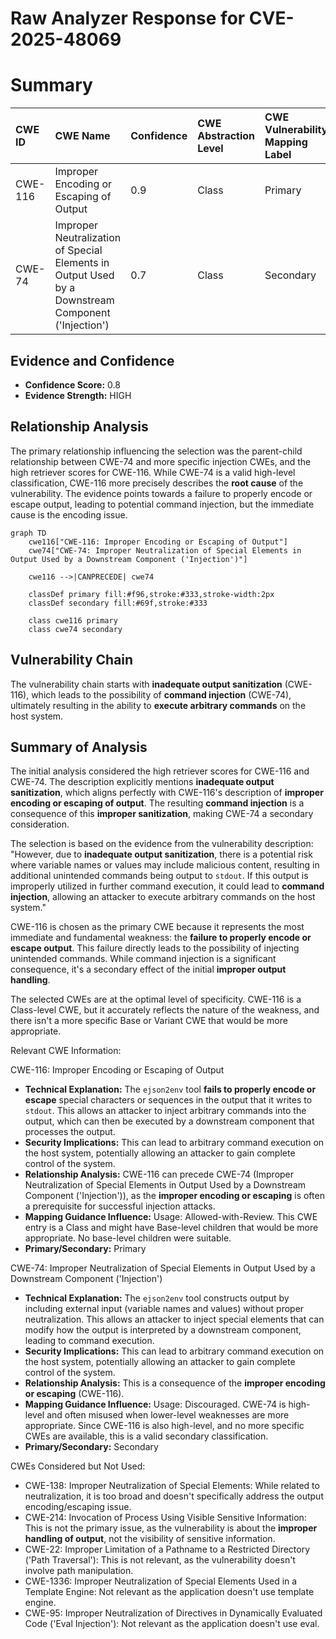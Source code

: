 # Raw Analyzer Response for CVE-2025-48069

# Summary
| CWE ID  | CWE Name                                                                                             | Confidence | CWE Abstraction Level | CWE Vulnerability Mapping Label | CWE-Vulnerability Mapping Notes |
| :-------- | :----------------------------------------------------------------------------------------------------- | :--------- | :---------------------- | :------------------------------ | :------------------------------ |
| CWE-116   | Improper Encoding or Escaping of Output                                                              | 0.9        | Class                   | Primary                         | Allowed-with-Review           |
| CWE-74    | Improper Neutralization of Special Elements in Output Used by a Downstream Component ('Injection')   | 0.7        | Class                   | Secondary                       | Discouraged                   |

## Evidence and Confidence

*   **Confidence Score:** 0.8
*   **Evidence Strength:** HIGH

## Relationship Analysis

The primary relationship influencing the selection was the parent-child relationship between CWE-74 and more specific injection CWEs, and the high retriever scores for CWE-116. While CWE-74 is a valid high-level classification, CWE-116 more precisely describes the **root cause** of the vulnerability. The evidence points towards a failure to properly encode or escape output, leading to potential command injection, but the immediate cause is the encoding issue.

```mermaid
graph TD
    cwe116["CWE-116: Improper Encoding or Escaping of Output"]
    cwe74["CWE-74: Improper Neutralization of Special Elements in Output Used by a Downstream Component ('Injection')"]
    
    cwe116 -->|CANPRECEDE| cwe74
    
    classDef primary fill:#f96,stroke:#333,stroke-width:2px
    classDef secondary fill:#69f,stroke:#333
    
    class cwe116 primary
    class cwe74 secondary
```

## Vulnerability Chain

The vulnerability chain starts with **inadequate output sanitization** (CWE-116), which leads to the possibility of **command injection** (CWE-74), ultimately resulting in the ability to **execute arbitrary commands** on the host system.

## Summary of Analysis

The initial analysis considered the high retriever scores for CWE-116 and CWE-74. The description explicitly mentions **inadequate output sanitization**, which aligns perfectly with CWE-116's description of **improper encoding or escaping of output**. The resulting **command injection** is a consequence of this **improper sanitization**, making CWE-74 a secondary consideration.

The selection is based on the evidence from the vulnerability description: "However, due to **inadequate output sanitization**, there is a potential risk where variable names or values may include malicious content, resulting in additional unintended commands being output to `stdout`. If this output is improperly utilized in further command execution, it could lead to **command injection**, allowing an attacker to execute arbitrary commands on the host system."

CWE-116 is chosen as the primary CWE because it represents the most immediate and fundamental weakness: the **failure to properly encode or escape output**. This failure directly leads to the possibility of injecting unintended commands. While command injection is a significant consequence, it's a secondary effect of the initial **improper output handling**.

The selected CWEs are at the optimal level of specificity. CWE-116 is a Class-level CWE, but it accurately reflects the nature of the weakness, and there isn't a more specific Base or Variant CWE that would be more appropriate.

Relevant CWE Information:

CWE-116: Improper Encoding or Escaping of Output

*   **Technical Explanation:** The `ejson2env` tool **fails to properly encode or escape** special characters or sequences in the output that it writes to `stdout`. This allows an attacker to inject arbitrary commands into the output, which can then be executed by a downstream component that processes the output.
*   **Security Implications:** This can lead to arbitrary command execution on the host system, potentially allowing an attacker to gain complete control of the system.
*   **Relationship Analysis:** CWE-116 can precede CWE-74 (Improper Neutralization of Special Elements in Output Used by a Downstream Component ('Injection')), as the **improper encoding or escaping** is often a prerequisite for successful injection attacks.
*   **Mapping Guidance Influence:** Usage: Allowed-with-Review. This CWE entry is a Class and might have Base-level children that would be more appropriate. No base-level children were suitable.
*   **Primary/Secondary:** Primary

CWE-74: Improper Neutralization of Special Elements in Output Used by a Downstream Component ('Injection')

*   **Technical Explanation:** The `ejson2env` tool constructs output by including external input (variable names and values) without proper neutralization. This allows an attacker to inject special elements that can modify how the output is interpreted by a downstream component, leading to command execution.
*   **Security Implications:** This can lead to arbitrary command execution on the host system, potentially allowing an attacker to gain complete control of the system.
*   **Relationship Analysis:** This is a consequence of the **improper encoding or escaping** (CWE-116).
*   **Mapping Guidance Influence:** Usage: Discouraged. CWE-74 is high-level and often misused when lower-level weaknesses are more appropriate. Since CWE-116 is also high-level, and no more specific CWEs are available, this is a valid secondary classification.
*   **Primary/Secondary:** Secondary

CWEs Considered but Not Used:

*   CWE-138: Improper Neutralization of Special Elements: While related to neutralization, it is too broad and doesn't specifically address the output encoding/escaping issue.
*   CWE-214: Invocation of Process Using Visible Sensitive Information: This is not the primary issue, as the vulnerability is about the **improper handling of output**, not the visibility of sensitive information.
*   CWE-22: Improper Limitation of a Pathname to a Restricted Directory ('Path Traversal'): This is not relevant, as the vulnerability doesn't involve path manipulation.
*   CWE-1336: Improper Neutralization of Special Elements Used in a Template Engine: Not relevant as the application doesn't use template engine.
*   CWE-95: Improper Neutralization of Directives in Dynamically Evaluated Code ('Eval Injection'): Not relevant as the application doesn't use eval.